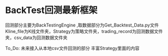 # BackTest回测最新框架
回测部分主要为BackTestingEngine ,取数据部分为Get_Backtest_Data.py文件
Kline_file为K线文件夹，Strategy为策略文件夹，trading_record为回测数据文件夹，csv_data为回测数据文件夹


To_Do:
未来接入从本地csv文件回测的部分
丰富Strategy里面的内容

